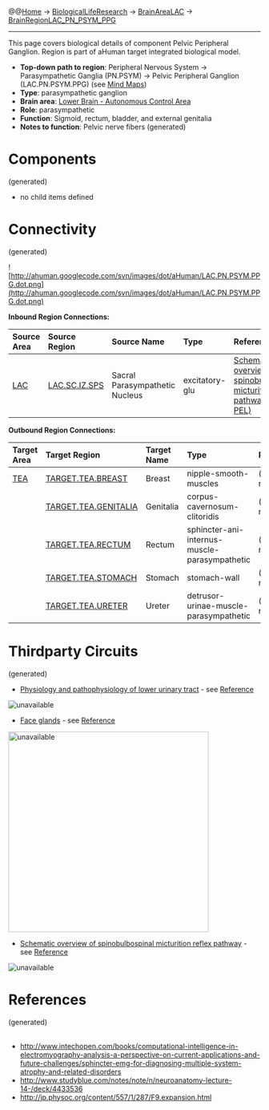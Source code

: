 @@[Home](Home.md) -> [BiologicalLifeResearch](BiologicalLifeResearch.md) -> [BrainAreaLAC](BrainAreaLAC.md) -> [BrainRegionLAC\_PN\_PSYM\_PPG](BrainRegionLAC_PN_PSYM_PPG.md)

---


This page covers biological details of component Pelvic Peripheral Ganglion.
Region is part of aHuman target integrated biological model.

  * **Top-down path to region**: Peripheral Nervous System -> Parasympathetic Ganglia (PN.PSYM) -> Pelvic Peripheral Ganglion (LAC.PN.PSYM.PPG) (see [Mind Maps](OverallMindMaps.md))
  * **Type**: parasympathetic ganglion
  * **Brain area**: [Lower Brain - Autonomous Control Area](BrainAreaLAC.md)
  * **Role**: parasympathetic
  * **Function**: Sigmoid, rectum, bladder, and external genitalia
  * **Notes to function**: Pelvic nerve fibers
(generated)
# Components #
(generated)


  * no child items defined

# Connectivity #
(generated)


![http://ahuman.googlecode.com/svn/images/dot/aHuman/LAC.PN.PSYM.PPG.dot.png](http://ahuman.googlecode.com/svn/images/dot/aHuman/LAC.PN.PSYM.PPG.dot.png)

**Inbound Region Connections:**

| **Source Area** | **Source Region** | **Source Name** | **Type** | **Reference** |
|:----------------|:------------------|:----------------|:---------|:--------------|
| [LAC](BrainAreaLAC.md) | [LAC.SC.IZ.SPS](BrainRegionLAC_SC_IZ_SPS.md) | Sacral Parasympathetic Nucleus | excitatory-glu | [Schematic overview of spinobulbospinal micturition reflex pathway (SPS -> PEL)](http://jp.physoc.org/content/557/1/287/F9.expansion.html) |

**Outbound Region Connections:**

| **Target Area** | **Target Region** | **Target Name** | **Type** | **Reference** |
|:----------------|:------------------|:----------------|:---------|:--------------|
| [TEA](BrainAreaTEA.md) | [TARGET.TEA.BREAST](BrainRegionTARGET_TEA_BREAST.md) | Breast          | nipple-smooth-muscles | (unknown reference) |
|                 | [TARGET.TEA.GENITALIA](BrainRegionTARGET_TEA_GENITALIA.md) | Genitalia       | corpus-cavernosum-clitoridis | (unknown reference) |
|                 | [TARGET.TEA.RECTUM](BrainRegionTARGET_TEA_RECTUM.md) | Rectum          | sphincter-ani-internus-muscle-parasympathetic | (unknown reference) |
|                 | [TARGET.TEA.STOMACH](BrainRegionTARGET_TEA_STOMACH.md) | Stomach         | stomach-wall | (unknown reference) |
|                 | [TARGET.TEA.URETER](BrainRegionTARGET_TEA_URETER.md) | Ureter          | detrusor-urinae-muscle-parasympathetic | (unknown reference) |

# Thirdparty Circuits #
(generated)

  * [Physiology and pathophysiology of lower urinary tract](http://www.intechopen.com/source/html/40109/media/image1.jpeg) - see [Reference](http://www.intechopen.com/books/computational-intelligence-in-electromyography-analysis-a-perspective-on-current-applications-and-future-challenges/sphincter-emg-for-diagnosing-multiple-system-atrophy-and-related-disorders)

<img src='http://www.intechopen.com/source/html/40109/media/image1.jpeg' alt='unavailable'>

<ul><li><a href='http://classconnection.s3.amazonaws.com/184/flashcards/1904184/jpg/21352652550369.jpg'>Face glands</a> - see <a href='http://www.studyblue.com/notes/note/n/neuroanatomy-lecture-14-/deck/4433536'>Reference</a></li></ul>

<img src='http://classconnection.s3.amazonaws.com/184/flashcards/1904184/jpg/21352652550369.jpg' alt='unavailable' height='400width=400'>

<ul><li><a href='http://jp.physoc.org/content/557/1/287/F9.large.jpg'>Schematic overview of spinobulbospinal micturition reflex pathway</a> - see <a href='http://jp.physoc.org/content/557/1/287/F9.expansion.html'>Reference</a></li></ul>

<img src='http://jp.physoc.org/content/557/1/287/F9.large.jpg' alt='unavailable'>


<h1>References</h1>
(generated)<br>
<br>
<ul><li><a href='http://www.intechopen.com/books/computational-intelligence-in-electromyography-analysis-a-perspective-on-current-applications-and-future-challenges/sphincter-emg-for-diagnosing-multiple-system-atrophy-and-related-disorders'>http://www.intechopen.com/books/computational-intelligence-in-electromyography-analysis-a-perspective-on-current-applications-and-future-challenges/sphincter-emg-for-diagnosing-multiple-system-atrophy-and-related-disorders</a>
</li><li><a href='http://www.studyblue.com/notes/note/n/neuroanatomy-lecture-14-/deck/4433536'>http://www.studyblue.com/notes/note/n/neuroanatomy-lecture-14-/deck/4433536</a>
</li><li><a href='http://jp.physoc.org/content/557/1/287/F9.expansion.html'>http://jp.physoc.org/content/557/1/287/F9.expansion.html</a></li></ul>
